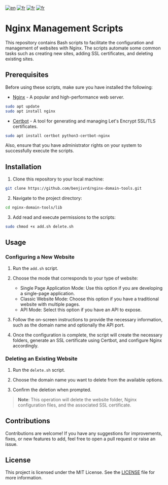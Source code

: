 [![en](https://img.shields.io/badge/lang-en-red.svg?color=blue&style=for-the-badge)](https://github.com/benjivrd/nginx-domain-tools/blob/main/README.md)
[![fr](https://img.shields.io/badge/lang-fr-blue.svg?color=red&style=for-the-badge)](https://github.com/benjivrd/nginx-domain-tools/blob/main/README-FR.md)
[![fr](https://img.shields.io/github/commit-activity/w/benjivrd/nginx-domain-tools?color=yellow&style=for-the-badge)](https://img.shields.io/github/downloads/benjivrd/nginx-domain-tools/total)
[![fr](https://img.shields.io/github/downloads/benjivrd/nginx-domain-tools/total?color=green&style=for-the-badge)](https://img.shields.io/github/downloads/benjivrd/nginx-domain-tools/total)

# Nginx Management Scripts

This repository contains Bash scripts to facilitate the configuration and management of websites with Nginx. The scripts automate some common tasks such as creating new sites, adding SSL certificates, and deleting existing sites.

## Prerequisites

Before using these scripts, make sure you have installed the following:

- [Nginx](https://nginx.org/) - A popular and high-performance web server.
```bash
sudo apt update
sudo apt install nginx
```
- [Certbot](https://certbot.eff.org/) - A tool for generating and managing Let's Encrypt SSL/TLS certificates.
```bash
sudo apt install certbot python3-certbot-nginx
```

Also, ensure that you have administrator rights on your system to successfully execute the scripts.

## Installation

1. Clone this repository to your local machine:

```bash
git clone https://github.com/benjivrd/nginx-domain-tools.git
```
2. Navigate to the project directory:

```bash
cd nginx-domain-tools/lib
```
3. Add read and execute permissions to the scripts:

```bash
sudo chmod +x add.sh delete.sh
```
## Usage

### Configuring a New Website

1. Run the `add.sh` script.

2. Choose the mode that corresponds to your type of website:
   - Single Page Application Mode: Use this option if you are developing a single-page application.
   - Classic Website Mode: Choose this option if you have a traditional website with multiple pages.
   - API Mode: Select this option if you have an API to expose.

3. Follow the on-screen instructions to provide the necessary information, such as the domain name and optionally the API port.

4. Once the configuration is complete, the script will create the necessary folders, generate an SSL certificate using Certbot, and configure Nginx accordingly.

### Deleting an Existing Website

1. Run the `delete.sh` script.

2. Choose the domain name you want to delete from the available options.

3. Confirm the deletion when prompted.

> **Note**: This operation will delete the website folder, Nginx configuration files, and the associated SSL certificate.

## Contributions

Contributions are welcome! If you have any suggestions for improvements, fixes, or new features to add, feel free to open a pull request or raise an issue.

## License

This project is licensed under the MIT License. See the [LICENSE](LICENSE) file for more information.
